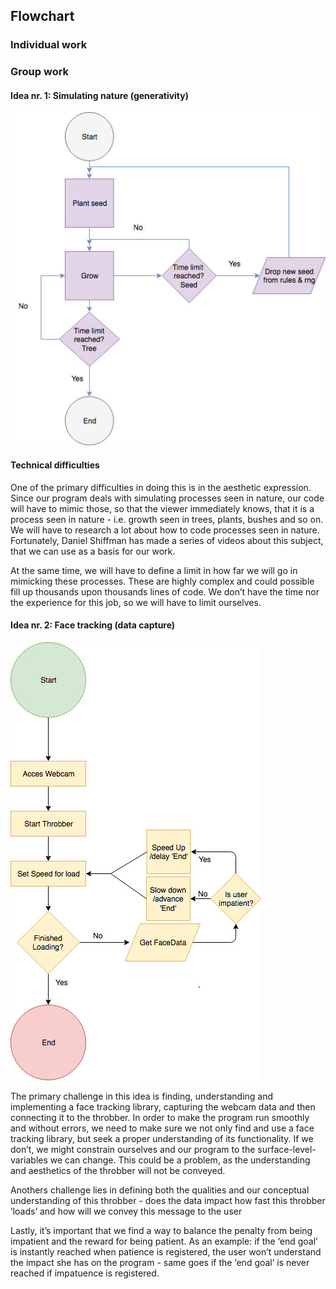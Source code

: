 ## Flowchart 

### Individual work

### Group work

#### Idea nr. 1: Simulating nature (generativity) 

![ScreenShot](https://github.com/SilleKock/mini_ex/blob/master/mini_ex_9/EksamenFlowchart.jpg)

#### Technical difficulties 
One of the primary difficulties in doing this is in the aesthetic expression. Since our program deals with simulating processes seen in nature, our code will have to mimic those, so that the viewer immediately knows, that it is a process seen in nature - i.e. growth seen in trees, plants, bushes and so on. We will have to research a lot about how to code processes seen in nature. Fortunately, Daniel Shiffman has made a series of videos about this subject, that we can use as a basis for our work.

At the same time, we will have to define a limit in how far we will go in mimicking these processes. These are highly complex and could possible fill up thousands upon thousands lines of code. We don’t have the time nor the experience for this job, so we will have to limit ourselves. 

#### Idea nr. 2: Face tracking (data capture)

![ScreenShot](https://github.com/SilleKock/mini_ex/blob/master/mini_ex_9/EksamenFlowchart%201.jpg)

The primary challenge in this idea is finding, understanding and implementing a face tracking library, capturing the webcam data and then connecting it to the throbber. In order to make the program run smoothly and without errors, we need to make sure we not only find and use a face tracking library, but seek a proper understanding of its functionality. If we don’t, we might constrain ourselves and our program to the surface-level-variables we can change. This could be a problem, as the understanding and aesthetics of the throbber will not be conveyed.

Anothers challenge lies in defining both the qualities and our conceptual understanding of this throbber - does the data impact how fast this throbber ‘loads’ and how will we convey this message to the user

Lastly, it’s important that we find a way to balance the penalty from being impatient and the reward for being patient. As an example: if the ‘end goal’ is instantly reached when patience is registered, the user won’t understand the impact she has on the program - same goes if the ‘end goal’ is never reached if impatuence is registered.
